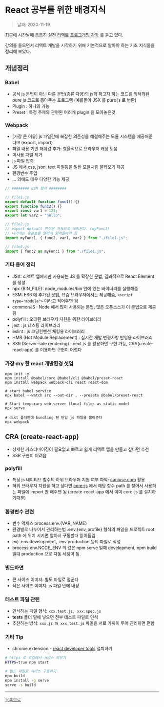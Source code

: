 # React 공부를 위한 배경지식

> 날짜: 2020-11-19

최근에 시간날때 틈틈히 [실전 리액트 프로그래밍 강좌](https://www.inflearn.com/course/%EC%8B%A4%EC%A0%84-%EB%A6%AC%EC%95%A1%ED%8A%B8-%ED%94%84%EB%A1%9C%EA%B7%B8%EB%9E%98%EB%B0%8D/dashboard) 를 듣고 있다.

강의를 들으면서 리액트 개발을 시작하기 위해 기본적으로 알아야 하는 기초 지식들을 정리해 보았다.

## 개념정리

### Babel

- 공식 js 문법이 아닌 다른 문법(종류 다양)의 js화 하고자 하는 코드를 최적화된 pure js 코드로 뽑아주는 프로그램 (예를들어 JSX 를 pure js 로 변환)
- Plugin : 하나의 기능
- Preset : 특정 주제와 관련된 여러개 plugin 을 모아놓은것

### Webpack

- [가장 큰 이유] js 파일간에 복잡한 의존성을 해결해주는 모듈 시스템을 제공해준다!!! (export, import)
- 파일 내용 기반 해쉬값 추가: 효율적으로 브라우저 캐싱 도움
- 미사용 파일 제거
- js 파일 압축
- JS 에서 css, json, text 파일등을 일반 모듈처럼 불러오기 제공
- 환경변수 주입
- ... 외에도 매우 다양한 기능 제공

```javascript
// ######## ESM 형식 ########

// file1.js
export default function func1() {}
export function func2() {}
export const var1 = 123;
export let var2 = "hello";

// file2.js
// export default 한것은 자동으로 매핑된다. (myFunc1)
// 나머지는 중괄호를 열어서 읽어들여야 함
import myFunc1, { func2, var1, var2 } from "./file1.js";

// file3.js
import { func2 as myFunc1 } from "./file1.js";
```

### 기타 용어 정리

- JSX: 리액트 앱에서만 사용되는 JS 를 확장한 문법, 결과적으로 React Element 를 생성
- npx {BIN_FILE}: node_modules/bin 안에 있는 바이너리를 실행해줌
- ESM: ES6 에 추가된 문법, 요즘 브라우저에서는 제공해줌, `<script type="module">` 이라고 적어주면 됨
- commonJS : Node 에서 많이 사용되는 문법, 많은 오픈소스가 이 문법으로 제공됨
- polyfill : 오래된 브라우저 지원을 위한 라이브러리
- jest : js 테스팅 라이브러리
- eslint : js 코딩컨벤션 체킹용 라이브러리
- HMR (Hot Module Replacement) : 실시간 개발 변경사항 반영용 라이브러리
- SSR (Server-side rendering) : next.js 를 활용하면 구현 가능, CRA(create-react-app) 를 이용하면 구현이 어렵다

### 가장 dry 한 react 개발환경 셋업

```shellscript
npm init -y
npm install @babel/core @babel/cli @babel/preset-react
npm install webpack webpack-cli react react-dom

# start babel service
npx babel --watch src --out-dir . --presets @babel/preset-react

# Start temporary web server (local files as static mode)
npx serve

# dist 폴더안에 bundling 된 단일 js 파일을 뽑아준다
npx webpack
```

## CRA (create-react-app)

- 상세한 커스터마이징이 필요없고 빠르고 쉽게 리액트 앱을 만들고 싶다면 추천
- SSR 구현이 어려움

### polyfill

- 특정 js 네이티브 함수의 하위 브라우저 지원 여부 파악: [caniuse.com](https://caniuse.com/) 활용
- 하위 브라우저 지원을 하고 싶다면 [core-js](https://github.com/zloirock/core-js) 에서 해당 함수 path 를 찾아서 사용하는 파일에 import 만 해주면 됨 (create-react-app 에서 이미 core-js 를 설치하기때문)

### 환경변수 관련

- 변수 액세스 process.env.{VAR_NAME}
- 환경별로 나누어서 관리하는법 .env.{env_profile} 형식의 파일을 프로젝트 root path 에 위치 시키면 알아서 구동할때 읽어들임
- ex) .env.development, .env.production 등의 파일로 작성
- process.env.NODE_ENV 의 값은 npm serve 일때 development, npm build 일떄 production 으로 자동 세팅이 됨.

### 빌드하면

- 큰 사이즈 이미지: 별도 파일로 떨군다
- 작은 사이즈 이미지: js 파일 안에 내장

### 테스트 파일 관련

- 인식하는 파일 형식: `xxx.test.js, xxx.spec.js`
- **tests** 폴더 밑에 넣으면 전부 테스트 파일로 인식
- 추천하는 방식: `xxx.js 와 xxx.test.js` 파일을 서로 가까이 두어 관리하면 편함

### 기타 Tip

- chrome extension - [react developer tools](https://chrome.google.com/webstore/detail/react-developer-tools/fmkadmapgofadopljbjfkapdkoienihi) 설치하기

```bash
# https 로 로컬에서 서비스 띄우기
HTTPS=true npm start

# 빌드 파일로 서비스 구동하기
npm build
npm install -g serve
serve -s build
```

---

[목록으로](https://shiwoo-park.github.io/blog/kor)
